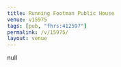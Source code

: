 ```yaml
---
title: Running Footman Public House
venue: v15975
tags: [pub, "fhrs:412597"]
permalink: /v/15975/
layout: venue
---
```

null